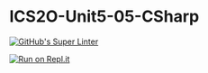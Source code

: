 # ICS2O-Unit5-05-CSharp

[![GitHub's Super Linter](https://github.com/Emmanuel-Fofeyin/ICS2O-UNIT-5-05-CSharp/workflows/GitHub's%20Super%20Linter/badge.svg)](https://github.com/Emmanuel-Fofeyin/ICS2O-UNIT-5-05-CSharp/actions)

[![Run on Repl.it](https://repl.it/badge/github/Emmanuel-Fofeyin/ICS2O-UNIT-5-05-CSharp)](https://repl.it/github/Emmanuel-Fofeyin/ICS2O-UNIT-5-05-CSharp)
